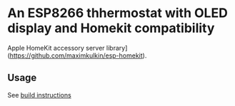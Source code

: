 # An ESP8266 thhermostat with OLED display and Homekit compatibility
Apple HomeKit accessory server library]
(https://github.com/maximkulkin/esp-homekit).

## Usage

See [build instructions](https://github.com/maximkulkin/esp-homekit-demo/wiki/Build-instructions)
